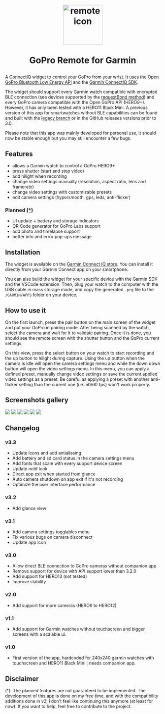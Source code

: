 # <p align="center"> <br/> <img src="documentation/remote128.png" alt="remote icon" width="128"/> <br/> <br/> GoPro Remote for Garmin<br/> </p>
A ConnectIQ widget to control your GoPro from your wrist. It uses the [Open GoPro Bluetooth Low Energy API](https://gopro.github.io/OpenGoPro/ble/index.html) and the [Garmin ConnectIQ SDK](https://developer.garmin.com/connect-iq/overview/).

The widget should support every Garmin watch compatible with encrypted BLE connection (see devices supported by the [requestBond method](https://developer.garmin.com/connect-iq/api-docs/Toybox/BluetoothLowEnergy/Device.html#requestBond-instance_function)) and every GoPro camera compatible with the Open GoPro API (HERO9+). However, it has only been tested with a HERO11 Black Mini. A previous version of this app for smartwatches without BLE capabilities can be found and built with the [legacy branch](https://github.com/ad220/gopro-remote-connectiq/tree/legacy) or in the GitHub releases versions prior to 3.0.

Please note that this app was mainly developed for personal use, it should now be stable enough but you may still encounter a few bugs.

## Features
- allows a Garmin watch to control a GoPro HERO9+
- press shutter (start and stop video)
- add hilight when recording
- change video settings manually (resolution, aspect ratio, lens and framerate)
- change video settings with customizable presets
- edit camera settings (hypersmooth, gps, leds, anti-flicker)


### Planned [(*)](#disclaimer)
- UI update + battery and storage indicators
- QR Code generator for GoPro Labs support
- add photo and timelapse support
- better info and error pop-ups message

## Installation
The widget is available on the [Garmin Connect IQ store](https://apps.garmin.com/apps/f9e09224-1c60-4e94-a616-f9ef10932fdf). You can install it directly from your Garmin Connect app on your smartphone.

You can also build the widget for your specific device with the Garmin SDK and the VSCode extension. Then, plug your watch to the computer with the USB cable in mass storage mode, and copy the generated `.prg` file to the `/GARMIN/APPS` folder on your device.

## How to use it
On the first launch, press the pair button on the main screen of the widget and put your GoPro in pairing mode. After being scanned by the watch, select the camera and wait for it to validate pairing. Once it is done, you should see the remote screen with the shutter button and the GoPro current settings.

On this view, press the select button on your watch to start recording and the up button to hilight during capture. Using the up button when the camera is idle will open the camera settings menu and while the down down button will open the video settings menu. In this menu, you can apply a defined preset, manually change video settings or save the current applied video settings as a preset. Be careful as applying a preset with another anti-flicker setting than the current one (i.e. 50/60 fps) won't work properly.

## Screenshots gallery
![](documentation/screenshots/connect.png)
![](documentation/screenshots/remote_off.png)
![](documentation/screenshots/remote_on.png)
![](documentation/screenshots/togglables.png)
![](documentation/screenshots/presets.png)
![](documentation/screenshots/settings.png)

## Changelog

### v3.3
- Update icons and add antialiasing
- Add battery and sd card status in the camera settings menu
- Add fonts that scale with every support device screen
- Update notif look
- Direct app exit when started from glance
- Auto camera shutdown on app exit if it's not recording
- Optimize the user interface performance

### v3.2
- Add glance view

### v3.1
- Add camera settings togglables menu
- Fix various bugs on camera disconnect
- Update app icon

### v3.0
- Allow direct BLE connection to GoPro cameras without companion app.
- Remove support for device with API support lower than 3.2.0
- Add support for HERO13 (not tested)
- Improve stability

### v2.0
- Add support for more cameras (HERO9 to HERO12)

### v1.1
- Add support for Garmin watches without touchscreen and bigger screens with a scalable ui.

### v1.0
- First version of the app, hardcoded for 240x240 garmin watches with touchscreen and HERO11 Black Mini ; needs companion app.

## Disclaimer
(*): The planned features are not guaranteed to be implemented. The development of this app is done on my free time, and with the compatibility additions done in v2, I don't feel like continuing this anymore (at least for now). If you want to help, feel free to contribute to the project.